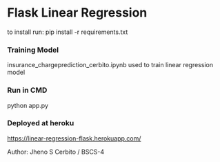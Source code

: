 # Flask Linear Regression
to install run: pip install -r requirements.txt

### Training Model

insurance_chargeprediction_cerbito.ipynb used to train linear regression model

### Run in CMD

python app.py

### Deployed at heroku

https://linear-regression-flask.herokuapp.com/


Author: Jheno S Cerbito / BSCS-4